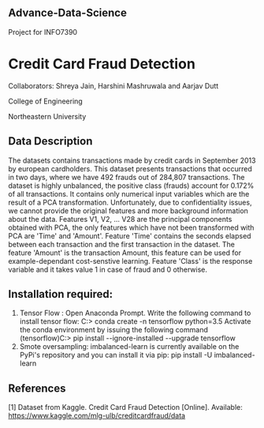 ## Advance-Data-Science
Project for INFO7390

# Credit Card Fraud Detection

Collaborators: Shreya Jain, Harshini Mashruwala and Aarjav Dutt

College of Engineering

Northeastern University

## Data Description 
The datasets contains transactions made by credit cards in September 2013 by european cardholders. This dataset presents transactions that occurred in two days, where we have 492 frauds out of 284,807 transactions. The dataset is highly unbalanced, the positive class (frauds) account for 0.172% of all transactions.
It contains only numerical input variables which are the result of a PCA transformation. Unfortunately, due to confidentiality issues, we cannot provide the original features and more background information about the data. Features V1, V2, ... V28 are the principal components obtained with PCA, the only features which have not been transformed with PCA are 'Time' and 'Amount'. Feature 'Time' contains the seconds elapsed between each transaction and the first transaction in the dataset. The feature 'Amount' is the transaction Amount, this feature can be used for example-dependant cost-senstive learning. Feature 'Class' is the response variable and it takes value 1 in case of fraud and 0 otherwise.

## Installation required:
1.	Tensor Flow : 
Open Anaconda Prompt. Write the following command to install tensor flow:
C:> conda create -n tensorflow python=3.5 
Activate the conda environment by issuing the following command
(tensorflow)C:> pip install --ignore-installed --upgrade tensorflow 
2.	Smote oversampling:
imbalanced-learn is currently available on the PyPi's repository and you can install it via pip:
pip install -U imbalanced-learn


## References
[1] Dataset from Kaggle. Credit Card Fraud Detection [Online]. Available: https://www.kaggle.com/mlg-ulb/creditcardfraud/data
